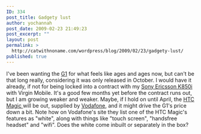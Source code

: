 ```yaml
---
ID: 334
post_title: Gadgety lust
author: yochannah
post_date: 2009-02-23 21:49:23
post_excerpt: ""
layout: post
permalink: >
  http://catwithnoname.com/wordpress/blog/2009/02/23/gadgety-lust/
published: true
---
```

I've been wanting the <a href="http://www.t-mobile.co.uk/shop/mobile-phones/phones/pay-monthly/t-mobile/g1-black/overview/?WT.mc_id=ON_QM_S_Google&WT.srch=1">G1</a> for what feels like ages and ages now, but can't be that long really, considering it was only released in October.  I would have it already, if not for being locked into a contract with my <a href="http://www.virginmobile.com/vm/viewProduct.do?productId=EA8D7F4B-706B-4C01-8D8B-9EB7A5041D2F">Sony Ericsson K850i</a> with Virgin Mobile. It's a good few months yet before the contract runs out, but I am growing weaker and weaker. Maybe, if I hold on until April, the <a href="http://www.htc.com/www/product/magic/overview.html">HTC Magic </a>will be out, supplied by <a href="http://shop.vodafone.co.uk/shop/mobile-phone/htc-magic?phoneView=ImageGallery">Vodafone</a>, and it might drive the G1's price down a bit. Note how on Vodafone's site they list one of the HTC Magic's features as "white", along with things like "touch screen", "handsfree headset" and "wifi". Does the white come inbuilt or separately in the box?